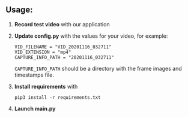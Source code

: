 ## Usage:

1. **Record test video** with our application
2. **Update config.py** with the values for your video, for example:
    ```
    VID_FILENAME = "VID_20201116_032711"
    VID_EXTENSION = "mp4"
    CAPTURE_INFO_PATH = "20201116_032711"
    ```
    
    ```CAPTURE_INFO_PATH``` should be a directory with the frame images
    and timestamps file.
3. **Install requirements** with
    ```
   pip3 install -r requirements.txt
   ```
4. **Launch main.py**